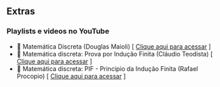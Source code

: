## Extras

### Playlists e videos no YouTube
- 🎥 Matemática Discreta (Douglas Maioli) [ [Clique aqui para acessar](https://www.youtube.com/playlist?list=PLrOyM49ctTx-HWypJVvn_zMO1o7oOAfVx) ] <br>
- 🎥 Matemática discreta: Prova por Indução Finita (Cláudio Teodista) [ [Clique aqui para acessar](https://www.youtube.com/watch?v=xA9DUC2dzTg) ] <br>
- 🎥 Matemática discreta: PIF - Principio da Indução Finita (Rafael Procopio) [ [Clique aqui para acessar](https://www.youtube.com/watch?v=PzHYlqL4Hpw) ] <br>
